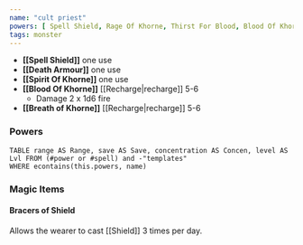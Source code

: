 ```yaml
---
name: "cult priest"
powers: [ Spell Shield, Rage Of Khorne, Thirst For Blood, Blood Of Khorne, Breath of Khorne, Spirit Of Khorne, Death Armour ]
tags: monster
---
```


- **[[Spell Shield]]** one use
- **[[Death Armour]]** one use
- **[[Spirit Of Khorne]]** one use
- **[[Blood Of Khorne]]**  [[Recharge|recharge]] 5-6
	- Damage 2 x 1d6 fire
 - **[[Breath of Khorne]]** [[Recharge|recharge]] 5-6


### Powers
```dataview
TABLE range AS Range, save AS Save, concentration AS Concen, level AS Lvl FROM (#power or #spell) and -"templates"
WHERE econtains(this.powers, name)
```

### Magic Items
#### Bracers of Shield
Allows the wearer to cast [[Shield]] 3 times per day.